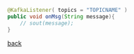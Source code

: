 ```Java
@KafkaListener( topics = "TOPICNAME" )
public void onMsg(String message){
    // sout(message);
}
```

[back](../7.md)